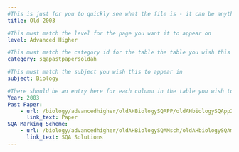 ```yaml
---
#This is just for you to quickly see what the file is - it can be anything you want
title: Old 2003

#This must match the level for the page you want it to appear on
level: Advanced Higher

#This must match the category id for the table the table you wish this to appear in
category: sqapastpapersoldah

#This must match the subject you wish this to appear in
subject: Biology

#There should be an entry here for each column in the table you wish to populate:
Year: 2003
Past Paper:
    - url: /biology/advancedhigher/oldAHBiologySQAPP/oldAHbiologySQApp2003.pdf
      link_text: Paper
SQA Marking Scheme:
    - url: /biology/advancedhigher/oldAHBiologySQAMsch/oldAHbiologySQAmsch2003.pdf
      link_text: SQA Solutions
---
```


